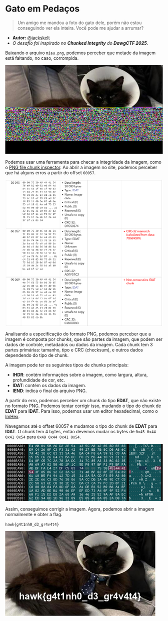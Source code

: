 # Gato em Pedaços

> Um amigo me mandou a foto do gato dele, porém não estou conseguindo ver ela inteira. Você pode me ajudar a arrumar?

- **Autor:** [@jackskelt](https://github.com/jackskelt)
- *O desafio foi inspirado no **Chunked Integrity** do **DawgCTF 2025***.

Baixando o arquivo `miau.png`, podemos perceber que metade da imagem está faltando, no caso, corrompida.

![Imagem do desafio](assets/cat1.png)

Podemos usar uma ferramenta para checar a integridade da imagem, como o [PNG file chunk inspector](https://www.nayuki.io/page/png-file-chunk-inspector). Ao abrir a imagem no site, podemos perceber que há alguns erros a partir do offset `60057`.

![Erros no formato PNG da imagem](assets/cat2.png)

Analisando a especificação do formato PNG, podemos perceber que a imagem é composta por chunks, que são partes da imagem, que podem ser dados de controle, metadados ou dados da imagem. Cada chunk tem 3 partes primárias: tamanho, tipo e CRC (checksum), e outros dados dependendo do tipo de chunk.

A imagem pode ter os seguintes tipos de chunks principais:
- **IHDR**: contém informações sobre a imagem, como largura, altura, profundidade de cor, etc.
- **IDAT**: contém os dados da imagem.
- **IEND**: indica o final do arquivo PNG.

A partir do erro, podemos perceber um chunk do tipo **EDAT**, que não existe no formato PNG. Podemos tentar corrigir isso, mudando o tipo do chunk de **EDAT** para **IDAT**. Para isso, podemos usar um editor hexadecimal, como o [ImHex](https://github.com/WerWolv/ImHex).

Navegamos até o offset 60057 e mudamos o tipo do chunk de **EDAT** para **IDAT**. O chunk tem 4 bytes, então devemos mudar os bytes de `0x45 0x44 0x41 0x54` para `0x49 0x44 0x41 0x54`.

![Alteração dos bytes da imagem no ImHex.](assets/cat3.png)

Assim, conseguimos corrigir a imagem. Agora, podemos abrir a imagem normalmente e obter a flag.

`hawk{g4t1nh0_d3_gr4v4t4}`

![Imagem corrigida](assets/flag.png)